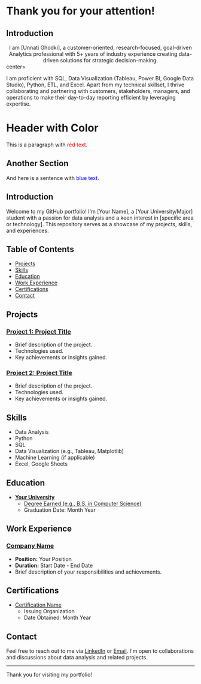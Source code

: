 # Thank you for your attention!

## Introduction

<center>
I am [Unnati Ghodki], a customer-oriented, research-focused, goal-driven Analytics professional with 5+ years of industry experience creating data-driven solutions for strategic decision-making.
</center>center>

I am proficient with SQL, Data Visualization (Tableau, Power BI, Google Data Studio), Python, ETL, and Excel. Apart from my technical skillset, I thrive collaborating and partnering with customers, stakeholders, managers, and operations to make their day-to-day reporting efficient by leveraging expertise.

# Header with Color
This is a paragraph with <font color="red">red text</font>.

## Another Section
And here is a sentence with <font color="blue">blue text</font>.

## Introduction

Welcome to my GitHub portfolio! I'm [Your Name], a [Your University/Major] student with a passion for data analysis and a keen interest in [specific area or technology]. This repository serves as a showcase of my projects, skills, and experiences.

## Table of Contents

- [Projects](#projects)
- [Skills](#skills)
- [Education](#education)
- [Work Experience](#work-experience)
- [Certifications](#certifications)
- [Contact](#contact)

## Projects

### [Project 1: Project Title](link-to-project-1)
- Brief description of the project.
- Technologies used.
- Key achievements or insights gained.

### [Project 2: Project Title](link-to-project-2)
- Brief description of the project.
- Technologies used.
- Key achievements or insights gained.

<!-- Add more projects as needed -->

## Skills

- Data Analysis
- Python
- SQL
- Data Visualization (e.g., Tableau, Matplotlib)
- Machine Learning (if applicable)
- Excel, Google Sheets

## Education

- **[Your University](university-link)**
  - [Degree Earned (e.g., B.S. in Computer Science)](degree-link)
  - Graduation Date: Month Year

## Work Experience

### [Company Name](company-link)
- **Position:** Your Position
- **Duration:** Start Date - End Date
- Brief description of your responsibilities and achievements.

<!-- Add more work experiences as needed -->

## Certifications

- [Certification Name](certification-link)
  - Issuing Organization
  - Date Obtained: Month Year

<!-- Add more certifications as needed -->

## Contact

Feel free to reach out to me via [LinkedIn](linkedin-profile) or [Email](mailto:your.email@example.com). I'm open to collaborations and discussions about data analysis and related projects.

---

Thank you for visiting my portfolio!
